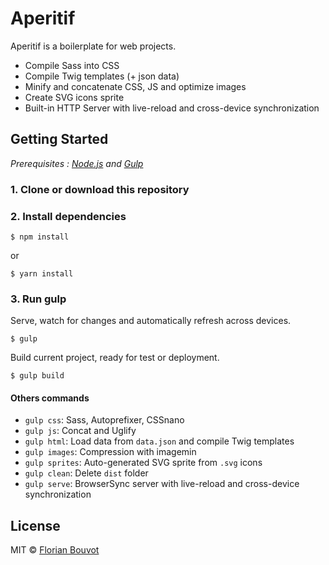 # Aperitif

Aperitif is a boilerplate for web projects.

* Compile Sass into CSS
* Compile Twig templates (+ json data)
* Minify and concatenate CSS, JS and optimize images
* Create SVG icons sprite
* Built-in HTTP Server with live-reload and cross-device synchronization

## Getting Started

*Prerequisites : [Node.js](https://nodejs.org/) and [Gulp](http://gulpjs.com/)*

### 1. Clone or download this repository

### 2. Install dependencies

```
$ npm install
``` 

or

```
$ yarn install
```

### 3. Run gulp

Serve, watch for changes and automatically refresh across devices.

```
$ gulp
```

Build current project, ready for test or deployment.

```
$ gulp build
```

#### Others commands

* `gulp css`: Sass, Autoprefixer, CSSnano
* `gulp js`: Concat and Uglify
* `gulp html`: Load data from `data.json` and compile Twig templates
* `gulp images`: Compression with imagemin
* `gulp sprites`: Auto-generated SVG sprite from `.svg` icons
* `gulp clean`: Delete `dist` folder
* `gulp serve`: BrowserSync server with live-reload and cross-device 
synchronization

## License

MIT © [Florian Bouvot](https://github.com/florianbouvot)
